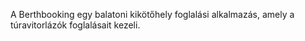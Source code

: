 A Berthbooking egy balatoni kikötőhely foglalási alkalmazás, amely a túravitorlázók foglalásait kezeli.

